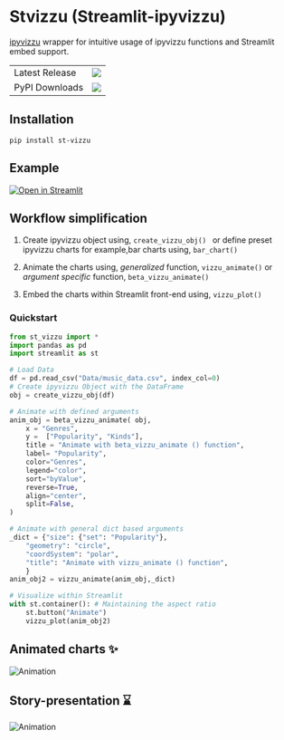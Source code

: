 # Stvizzu (Streamlit-ipyvizzu)
[ipyvizzu](https://github.com/vizzuhq/ipyvizzu) wrapper for intuitive usage of ipyvizzu functions and Streamlit embed support.

<table>
    <tr>
        <td>Latest Release</td>
        <td>
            <a href="https://pypi.org/project/st-vizzu/"/>
            <img src="https://static.pepy.tech/badge/st-vizzu"/>
        </td>
    </tr>
    <tr>
        <td>PyPI Downloads</td>
        <td>
            <a href="https://pepy.tech/project/st-vizzu"/>
            <img src="https://static.pepy.tech/badge/st-vizzu/month"/>
        </td>
    </tr>
</table>

## Installation 
```console
pip install st-vizzu
```
## Example

[![Open in Streamlit](https://static.streamlit.io/badges/streamlit_badge_black_white.svg)](https://avrabyt-streamlit-ipyvizzu-app-f69fjd.streamlitapp.com)

## Workflow simplification 

1. Create ipyvizzu object using,
`
create_vizzu_obj() 
`
or define preset ipyvizzu charts for example,bar charts using, `bar_chart()`

2. Animate the charts using, _generalized_ function, `vizzu_animate()` or _argument specific_ function, `beta_vizzu_animate()`

3. Embed the charts within Streamlit front-end using, `vizzu_plot()`

### Quickstart
```python
from st_vizzu import *
import pandas as pd
import streamlit as st

# Load Data
df = pd.read_csv("Data/music_data.csv", index_col=0)
# Create ipyvizzu Object with the DataFrame
obj = create_vizzu_obj(df)

# Animate with defined arguments 
anim_obj = beta_vizzu_animate( obj,
    x = "Genres",
    y =  ["Popularity", "Kinds"],
    title = "Animate with beta_vizzu_animate () function",
    label= "Popularity",
    color="Genres",
    legend="color",
    sort="byValue",
    reverse=True,
    align="center",
    split=False,
)

# Animate with general dict based arguments 
_dict = {"size": {"set": "Popularity"}, 
    "geometry": "circle",
    "coordSystem": "polar",
    "title": "Animate with vizzu_animate () function",
    }
anim_obj2 = vizzu_animate(anim_obj,_dict)

# Visualize within Streamlit
with st.container(): # Maintaining the aspect ratio
    st.button("Animate")
    vizzu_plot(anim_obj2)

```


## Animated charts ✨
![Animation](https://github.com/avrabyt/Streamlit-ipyvizzu/blob/main/Resources/animation.gif)

## Story-presentation ⌛️
![Animation](https://github.com/avrabyt/Streamlit-ipyvizzu/blob/main/Resources/story.gif)
